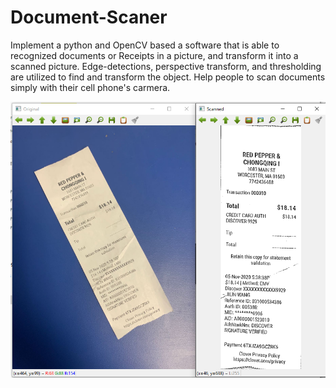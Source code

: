 # Document-Scaner

Implement a python and OpenCV based a software that is able to recognized documents or Receipts in a picture, and transform it into a scanned picture. Edge-detections, perspective transform, and thresholding are utilized to find and transform  the object. Help people to scan documents simply with their cell phone's carmera.

![result](result.png)
